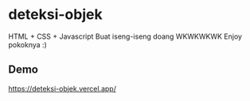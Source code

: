 # deteksi-objek
HTML + CSS + Javascript
Buat iseng-iseng doang WKWKWKWK
Enjoy pokoknya :)

## Demo
https://deteksi-objek.vercel.app/

